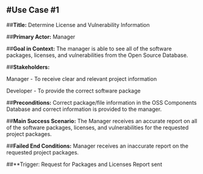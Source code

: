 #Use Case #1
----
##**Title:** 
Determine License and Vulnerability Information

##**Primary Actor:** 
Manager

##**Goal in Context:** 
The manager is able to see all of the software packages, licenses, and vulnerabilities from the Open Source Database. 

##**Stakeholders:** 

Manager - To receive clear and relevant project information

Developer - To provide the correct software package

##**Preconditions:** 
Correct package/file information in the OSS Components Database and correct information is provided to the manager. 

##**Main Success Scenario:** 
The Manager receives an accurate report on all of the software packages, licenses, and vulnerabilities for the requested project packages.

##**Failed End Conditions:** 
Manager receives an inaccurate report on the requested project packages.

##**Trigger: 
Request for Packages and Licenses Report sent



